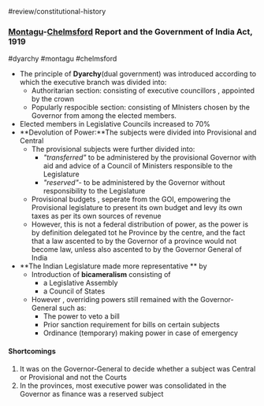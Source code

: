#review/constitutional-history
### [Montagu](https://en.wikipedia.org/wiki/Edwin_Montagu)-[Chelmsford](https://en.wikipedia.org/wiki/Frederic_Thesiger,_1st_Viscount_Chelmsford) Report and the Government of India Act, 1919
#dyarchy #montagu #chelmsford  
- The principle of **Dyarchy**(dual government) was introduced according to which the executive branch was divided into:
	- Authoritarian section: consisting of executive councillors , appointed by the crown
	- Popularly respocible section: consisting of MInisters chosen by the Governor from among the elected members.
- Elected members in Legislative Councils increased to 70%
- **Devolution of Power:**The subjects were divided into Provisional and Central
	- The provisional subjects were further divided into:
		- _"transferred"_ to be administered by the provisional Governor with aid and advice of a Council of Ministers responsible to the Legislature
		- _"reserved"_- to be administered by the Governor without responsibility to the Legislature
	- Provisional budgets , seperate from the GOI, empowering the Provisional legislature to present its own budget and levy its own taxes as per its own sources of revenue
	- However, this is not a federal distribution of power, as the power is by definition delegated tot he Province by the centre, and the fact that a law ascented to by the Governor of a province would not become law, unless also ascented to by the Governor General of India
- **The Indian Legislature made more representative ** by
	- Introduction of **bicameralism** consisting of 
		- a Legislative Assembly
		- a Council of States
	- However , overriding powers still remained with the Governor-General such as:
		- The power to veto a bill
		- Prior sanction requirement for bills on certain subjects
		- Ordinance (temporary) making power in case of emergency

#### Shortcomings
1. It was on the Governor-General to decide whether a subject was Central or Provisional and not the Courts
2. In the provinces, most executive power was consolidated in the Governor as finance was a reserved subject